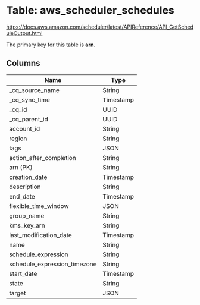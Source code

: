 # Table: aws_scheduler_schedules

https://docs.aws.amazon.com/scheduler/latest/APIReference/API_GetScheduleOutput.html

The primary key for this table is **arn**.



## Columns
| Name          | Type          |
| ------------- | ------------- |
|_cq_source_name|String|
|_cq_sync_time|Timestamp|
|_cq_id|UUID|
|_cq_parent_id|UUID|
|account_id|String|
|region|String|
|tags|JSON|
|action_after_completion|String|
|arn (PK)|String|
|creation_date|Timestamp|
|description|String|
|end_date|Timestamp|
|flexible_time_window|JSON|
|group_name|String|
|kms_key_arn|String|
|last_modification_date|Timestamp|
|name|String|
|schedule_expression|String|
|schedule_expression_timezone|String|
|start_date|Timestamp|
|state|String|
|target|JSON|